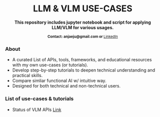 <h1 align="center"> LLM & VLM USE-CASES </h1>
<p align="center"><b>This repository includes jupyter notebook and script for applying LLM/VLM for various usages.</b></p>
<sub>
  <p align="center"><b>Contact: anjaeju@gmail.com or </b> <a href="https://www.linkedin.com/in/anjaeju/" target="_blank">LinkedIn</a> </p>
</sub>

### About
- A curated List of APIs, tools, frameworks, and educational resources with my own use-cases (or tutorials).
- Develop step-by-step tutorials to deepen technical understanding and practical skills.
- Compare simliar functional AI w/ intuitive way.
- Designed for both technical and non-technical users.

### List of use-cases & tutorials
- Status of VLM APIs [Link](./vlm-models/)
